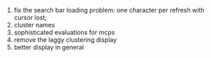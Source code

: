 1. fix the search bar loading problem: one character per refresh with cursor lost;
2. cluster names
3. sophisticated evaluations for mcps
4. remove the laggy clustering display
5. better display in general